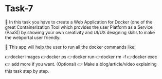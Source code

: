# Task-7
📌 In this task you have to create a Web Application for Docker (one of the great Containerization Tool which provides the user Platform as a Service (PaaS)) by showing your own creativity and UI/UX designing skills to make the webportal user friendly.

📌 This app will help the user to run all the docker commands like:
 
  👉docker images
  👉docker ps
  👉docker run
  👉docker rm -f
  👉docker exec
 👉 add more if you want. (Optional) 
👉 Make a blog/article/video explaining this task step by step. 
